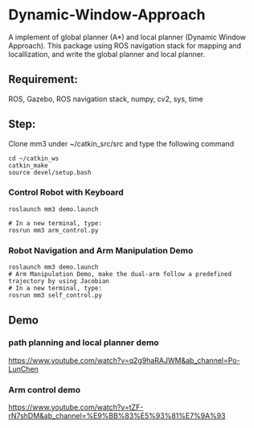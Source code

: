 # Dynamic-Window-Approach
A implement of global planner (A*) and local planner (Dynamic Window Approach). This package using ROS navigation stack for mapping and locallization, and write the global planner and local planner.

## Requirement:
ROS, Gazebo, ROS navigation stack, numpy, cv2, sys, time
## Step:

Clone mm3 under ~/catkin_src/src and type the following command
```
cd ~/catkin_ws
catkin_make 
source devel/setup.bash
```
### Control Robot with Keyboard 
```
roslaunch mm3 demo.launch

# In a new terminal, type:
rosrun mm3 arm_control.py
```
### Robot Navigation and Arm Manipulation Demo 
```
roslaunch mm3 demo.launch
# Arm Manipulation Demo, make the dual-arm follow a predefined trajectory by using Jacobian 
# In a new terminal, type:
rosrun mm3 self_control.py
```
## Demo
### path planning and local planner demo
https://www.youtube.com/watch?v=q2g9haRAJWM&ab_channel=Po-LunChen
### Arm control demo
https://www.youtube.com/watch?v=tZF-rN7shDM&ab_channel=%E9%BB%83%E5%93%81%E7%9A%93
